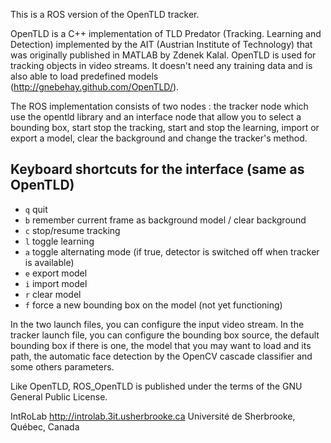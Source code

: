 This is a ROS version of the OpenTLD tracker.

OpenTLD is a C++ implementation of TLD Predator (Tracking. Learning and Detection) implemented by the AIT (Austrian Institute of Technology) that was originally published in MATLAB by Zdenek Kalal. OpenTLD is used for tracking objects in video streams. It doesn't need any training data and is also able to load predefined models (http://gnebehay.github.com/OpenTLD/).

The ROS implementation consists of two nodes : the tracker node which use the opentld library and an interface node that allow you to select a bounding box, start stop the tracking, start and stop the learning, import or export a model, clear the background and change the tracker's method.

## Keyboard shortcuts for the interface (same as OpenTLD)

* `q` quit
* `b` remember current frame as background model / clear background
* `c` stop/resume tracking
* `l` toggle learning
* `a` toggle alternating mode (if true, detector is switched off when tracker is available)
* `e` export model
* `i` import model
* `r` clear model
* `f` force a new bounding box on the model (not yet functioning)

In the two launch files, you can configure the input video stream. In the tracker launch file, you can configure the bounding box source, the default bounding box if there is one, the model that you may want to load and its path, the automatic face detection by the OpenCV cascade classifier and some others parameters.

Like OpenTLD, ROS_OpenTLD is published under the terms of the GNU General Public License.

IntRoLab
http://introlab.3it.usherbrooke.ca
Université de Sherbrooke, Québec, Canada
